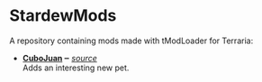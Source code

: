 # StardewMods

A repository containing mods made with tModLoader for Terraria:

- **[CuboJuan](https://steamcommunity.com/sharedfiles/filedetails/?id=2942854766) ‒** *[source](CuboJuan)*  
    Adds an interesting new pet.
